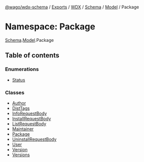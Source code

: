 [@wago/wdx-schema](../README.md) / [Exports](../modules.md) / [WDX](WDX.md) / [Schema](WDX.Schema.md) / [Model](WDX.Schema.Model.md) / Package

# Namespace: Package

[Schema](WDX.Schema.md).[Model](WDX.Schema.Model.md).Package

## Table of contents

### Enumerations

- [Status](../enums/WDX.Schema.Model.Package.Status.md)

### Classes

- [Author](../classes/WDX.Schema.Model.Package.Author.md)
- [DistTags](../classes/WDX.Schema.Model.Package.DistTags.md)
- [InfoRequestBody](../classes/WDX.Schema.Model.Package.InfoRequestBody.md)
- [InstallRequestBody](../classes/WDX.Schema.Model.Package.InstallRequestBody.md)
- [ListRequestBody](../classes/WDX.Schema.Model.Package.ListRequestBody.md)
- [Maintainer](../classes/WDX.Schema.Model.Package.Maintainer.md)
- [Package](../classes/WDX.Schema.Model.Package.Package.md)
- [UninstallRequestBody](../classes/WDX.Schema.Model.Package.UninstallRequestBody.md)
- [User](../classes/WDX.Schema.Model.Package.User.md)
- [Version](../classes/WDX.Schema.Model.Package.Version.md)
- [Versions](../classes/WDX.Schema.Model.Package.Versions.md)
